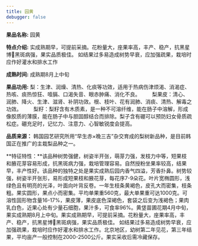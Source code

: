 ```yaml
---
title: 园黄
debugger: false
---
```


**果品名称:** 园黄

**特点介绍:** 实成熟期早，可提前采摘。花粉量大，座果率高，丰产、稳产，抗黑星博黑斑病强，果实品质极佳。 如结果过多易造成树势早衰，应加强疏果，栽培时应作好灌水和排水工作

**成熟时间:** 成熟期8月上中旬

**果品功用:** 梨：生津、润燥、清热、化痰等功效，适用于热病伤津烦渴、消渴症、热咳、痰热惊狂、噎膈、口渴失音、眼赤肿痛、消化不良。 　　梨果皮：清心、润肺、降火、生津、滋肾、补阴功效。根、枝叶、花有润肺、消痰、清热、解毒之功效。 　　梨籽：梨籽含有木质素，是一种不可溶纤维，能在肠子中溶解，形成像胶质的薄膜，能在肠子中与胆固醇结合而排除。梨子含有硼可以预防妇女骨质疏松症。硼充足时，记忆力、注意力、心智敏锐度会提高。

**品质来源：** 韩国园艺研究所用“早生赤×晚三吉”杂交育成的梨树新品种，是目前韩国正在推广的主栽梨品种之一。

**特征特性：**该品种树势强健，树姿半开张，萌芽力强，发枝力中等，短果枝和腋花芽容易形成，抗黑斑病力强，栽培管理容易。自然授粉坐果率较高，结果早，丰产性好。该品种的独特之处是果实成熟后园内香气四溢，芳香扑鼻。树势较强，树姿半开张形，易形成短果枝和腋花芽，每花序7-9朵花。叶片宽椭圆形，浅绿色且有明亮的光泽，叶面向叶背反卷。一年生枝条黄褐色，皮孔大而密集，枝条粗。果实圆形，果点小而密集。平均单果重560克，最大单果重可达1000克。可溶性固形物含量16-17%，果皮薄，果皮底色深褐色，套袋之后变为浅褐色；果肉乳白色，近果心处有少量石细胞，果汁多，可食率96%。黄垡苗圃花期4月中旬，果实成熟期8月上中旬。果实成熟期早，可提前采摘。花粉量大，座果率高，丰产、稳产，抗黑星博黑斑病强，果实品质极佳。 如结果过多易造成树势早衰，应加强疏果，栽培时应作好灌水和排水工作。北京地区，幼树第二年见花，第三年结果，平均亩产一般控制在2000-2500公斤。果实采收后需冷藏保存。
